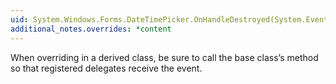 ```yaml
---
uid: System.Windows.Forms.DateTimePicker.OnHandleDestroyed(System.EventArgs)
additional_notes.overrides: *content
---
```


<p>When overriding <xref href="System.Windows.Forms.DateTimePicker.OnHandleDestroyed(System.EventArgs)"></xref> in a derived class, be sure to call the base class’s <xref href="System.Windows.Forms.DateTimePicker.OnHandleDestroyed(System.EventArgs)"></xref> method so that registered delegates receive the event.</p>



